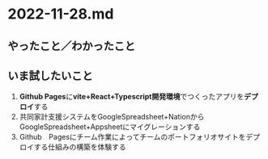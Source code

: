 # 2022-11-28.md

## やったこと／わかったこと

## いま試したいこと

1. <b>Github Pages</b>に<b>vite+React+Typescript開発環境</b>でつくったアプリを<b>デプロイ</b>する
2. 共同家計支援システムをGoogleSpreadsheet+NationからGoogleSpreadsheet+Appsheetにマイグレーションする
3. Github　Pagesにチーム作業によってチームのポートフォリオサイトをデプロイする仕組みの構築を体験する

